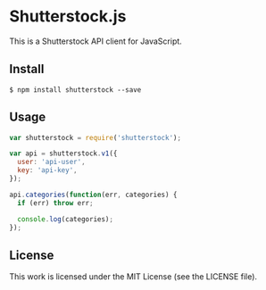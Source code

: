 # Shutterstock.js

This is a Shutterstock API client for JavaScript.

## Install

``` console
$ npm install shutterstock --save
```

## Usage

``` javascript
var shutterstock = require('shutterstock');

var api = shutterstock.v1({
  user: 'api-user',
  key: 'api-key',
});

api.categories(function(err, categories) {
  if (err) throw err;

  console.log(categories);
});
```

## License

This work is licensed under the MIT License (see the LICENSE file).
